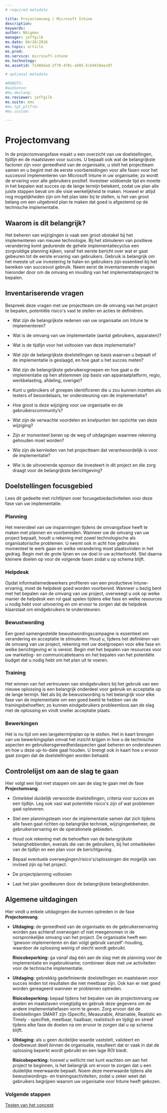 ```yaml
---
# required metadata

title: Projectomvang | Microsoft Intune
description:
keywords:
author: Nbigman
manager: jeffgilb
ms.date: 04/28/2016
ms.topic: article
ms.prod:
ms.service: microsoft-intune
ms.technology:
ms.assetid: 71488dad-2f78-478c-a505-5cb9410eec07

# optional metadata

#ROBOTS:
#audience:
#ms.devlang:
ms.reviewer: jeffgilb
ms.suite: ems
#ms.tgt_pltfrm:
#ms.custom:

---
```


# Projectomvang
In de projectomvangsfase maakt u een overzicht van uw doelstellingen, tijdlijn en de maatstaven voor succes. U bepaalt ook wat de belangrijkste factoren zijn voor gereedheid van de organisatie, u stelt het projectteam samen en u begint met de eerste voorbereidingen voor alle fasen voor het succesvol implementeren van Microsoft Intune in uw organisatie; zo wordt de ervaring voor alle gebruikers positief.
Investeer voldoende tijd en moeite in het bepalen wat succes op de lange termijn betekent, zodat uw plan alle juiste stappen bevat om die visie werkelijkheid te maken. Hoewel er altijd nog mogelijkheden zijn om het plan later bij te stellen, is het van groot belang om een uitgebreid plan te maken dat goed is afgestemd op de technische implementatie.

## Waarom is dit belangrijk?
Het beheren van wijzigingen is vaak een groot obstakel bij het implementeren van nieuwe technologie. Bij het stimuleren van positieve verandering komt gedurende de gehele implementatiecyclus een zorgvuldige planning kijken, vanaf het eerste bericht over wat er gaat gebeuren tot de eerste ervaring van gebruikers. Gebruik is belangrijk om het meeste uit uw investering te halen en gebruikers zijn essentieel bij het bereiken van succesvol gebruik.
Neem eerst de inventariserende vragen hieronder door om de omvang en invulling van het implementatieproject te bepalen.

## Inventariserende vragen
Bespreek deze vragen met uw projectteam om de omvang van het project te bepalen, potentiële risico's vast te stellen en acties te definiëren.

-   Wat zijn de belangrijkste redenen van uw organisatie om Intune te implementeren?

-   Wat is de omvang van uw implementatie (aantal gebruikers, apparaten)?
-   Wat is de tijdlijn voor het voltooien van deze implementatie?

-   Wat zijn de belangrijkste doelstellingen op basis waarvan u bepaalt of de implementatie is geslaagd, en hoe gaat u het succes meten?

-   Wat zijn de belangrijkste gebruikersgroepen en hoe gaat u de implementatie op hen afstemmen (op basis van apparaatplatform, regio, werkbelasting, afdeling, overige)?

-   Kunt u gebruikers of groepen identificeren die u zou kunnen inzetten als testers of beoordelaars, ter ondersteuning van de implementatie?

-   Hoe groot is deze wijziging voor uw organisatie en de gebruikerscommunity’s?

-   Wat zijn de verwachte voordelen en knelpunten ten opzichte van deze wijziging?

-   Zijn er momenteel beren op de weg of uitdagingen waarmee rekening gehouden moet worden?

-   Wie zijn de kernleden van het projectteam dat verantwoordelijk is voor de implementatie?

-   Wie is de uitvoerende sponsor die investeert in dit project en die zorg draagt voor de belangrijkste berichtgeving?

## Doelstellingen focusgebied
Lees dit gedeelte met richtlijnen over focusgebiedactiviteiten voor deze fase van uw implementatie.

### Planning

Het merendeel van uw inspanningen tijdens de omvangsfase heeft te maken met plannen en voorbereiden. Wanneer uw de omvang van uw project bepaalt, houdt u rekening met zowel technologische als organisatorische problemen. U neemt ook in acht hoe gebruikers momenteel te werk gaan en welke verandering moet plaatsvinden in het gedrag. Begin met de grote lijnen en uw doel in uw achterhoofd. Stel daarna kleinere doelen op voor de volgende fasen zodat u op schema blijft.

### Helpdesk
Opdat informatiemedewerkers profiteren van een productieve Intune-ervaring, moet de helpdesk goed worden voorbereid. Wanneer u bezig bent met het bepalen van de omvang van uw project, overweegt u ook op welke manier de helpdesk een rol gaat spelen tijdens elke fase en welke resources u nodig hebt voor uitvoering en om ervoor te zorgen dat de helpdesk klaarstaat om eindgebruikers te ondersteunen.

### Bewustwording
Een goed samengestelde bewustwordingscampagne is essentieel om verandering en acceptatie te stimuleren. Houd u, tijdens het definiëren van de omvang van uw project, rekening met uw doelgroepen voor elke fase en welke berichtgeving er is vereist. Begin met het bepalen van resources voor uw marketing- en communicatieteams en het bepalen van het potentiële budget dat u nodig hebt om het plan uit te voeren.

### Training
Het winnen van het vertrouwen van eindgebruikers bij het gebruik van een nieuwe oplossing is een belangrijk onderdeel voor gebruik en acceptatie op de lange termijn. Net als bij de bewustwording is het belangrijk voor elke fase van de implementatie om een goed beeld te hebben van de trainingsbehoeften; zo kunnen eindgebruikers probleemloos aan de slag met de oplossing en vindt sneller acceptatie plaats.

### Bewerkingen
Het is nu tijd om een langetermijnplan op te stellen. Het in kaart brengen van uw bewerkingsplan omvat het inzicht krijgen in hoe u de technische aspecten en gebruikersgereedheidaspecten gaat beheren en ondersteunen en hoe u deze up-to-date gaat houden. U brengt ook in kaart hoe u ervoor gaat zorgen dat de doelstellingen worden behaald.

## Controlelijst om aan de slag te gaan
Hier volgt een lijst met stappen om aan de slag te gaan met de fase **Projectomvang**.

-   Ontwikkel duidelijk verwoorde doelstellingen, criteria voor succes en een tijdlijn. Leg ook vast wat potentiële risico's zijn of wat problemen gaat opleveren.

-   Stel een planningsteam voor de implementatie samen dat zich tijdens alle fasen gaat richten op belangrijke techniek, wijzigingenbeheer, de gebruikerservaring en de operationele gebieden.

-   Houd ook rekening met de behoeften van de belangrijkste belanghebbenden, evenals die van de gebruikers, bij het ontwikkelen van de tijdlijn en een plan voor de berichtgeving.

-   Bepaal eventuele overwegingen/risico's/oplossingen die mogelijk van invloed zijn op het project.

-   De projectplanning voltooien

-   Laat het plan goedkeuren door de belangrijkste belanghebbenden.

## Algemene uitdagingen
Hier vindt u enkele uitdagingen die kunnen optreden in de fase **Projectomvang**.

-   **Uitdaging:** de gereedheid van de organisatie en de gebruikerservaring worden pas achteraf overwogen of niet meegenomen in de oorspronkelijke omvang van het project. De organisatie heeft een 'gewoon implementeren en dan volgt gebruik vanzelf'-houding, waardoor de oplossing weinig of slecht wordt gebruikt.

    **Risicobeperking:** ga vanaf dag één aan de slag met de planning voor de implementatie en ingebruikname; combineer deze met uw activiteiten voor de technische implementatie.

-   **Uitdaging:** gebrekkig gedefinieerde doelstellingen en maatstaven voor succes leiden tot resultaten die niet meetbaar zijn. Ook kan er niet goed worden gereageerd wanneer er problemen optreden.

    **Risicobeperking:** bepaal tijdens het bepalen van de projectomvang uw doelen en maatstaven vroegtijdig en gebruik deze gegevens om de andere implementatiefasen vorm te geven. Zorg ervoor dat de doelstellingen SMART zijn (Specific, Measurable, Attainable, Realistic en Timely - specifiek, meetbaar, haalbaar, realistisch en tijdig) en streef tijdens elke fase de doelen na om ervoor te zorgen dat u op schema blijft.

-   **Uitdaging:** als u geen duidelijke waarde vaststelt, valideert en doelbewust deelt binnen de organisatie, resulteert dat er vaak in dat de oplossing beperkt wordt gebruikt en een lage ROI biedt.

    **Risicobeperking:** hoewel u wellicht niet kunt wachten om aan het project te beginnen, is het belangrijk om ervoor te zorgen dat u een duidelijke meerwaarde bepaalt. Noem deze meerwaarde tijdens alle bewustwordings- en trainingsactiviteiten, zodat u zeker weet dat gebruikers begrijpen waarom uw organisatie voor Intune heeft gekozen.

### Volgende stappen
[Testen van het concept](proof-of-concept.md)


<!--HONumber=May16_HO1-->


